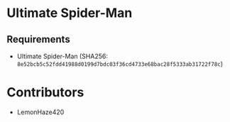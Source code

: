 # Ultimate Spider-Man

## Requirements

- Ultimate Spider-Man (SHA256: `8e52bcb5c52fdd41988d0199d7bdc03f36cd4733e68bac28f5333ab31722f78c`)


# Contributors
- LemonHaze420